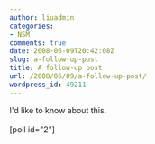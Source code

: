 ```yaml
---
author: liuadmin
categories:
- NSM
comments: true
date: 2008-06-09T20:42:08Z
slug: a-follow-up-post
title: A follow-up post
url: /2008/06/09/a-follow-up-post/
wordpress_id: 49211
---
```


I'd like to know about this.<br /><br />[poll id="2"]
